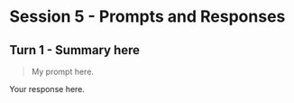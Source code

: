 # Session 5 - Prompts and Responses

## Turn 1 - Summary here

> My prompt here.

Your response here.